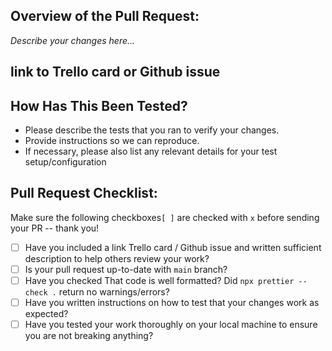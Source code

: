 ## Overview of the Pull Request:

_Describe your changes here..._

## link to Trello card or Github issue

## How Has This Been Tested?

- Please describe the tests that you ran to verify your changes.
- Provide instructions so we can reproduce.
- If necessary, please also list any relevant details for your test setup/configuration

## Pull Request Checklist:

Make sure the following checkboxes`[ ]` are checked with `x` before sending your PR -- thank you!

- [ ] Have you included a link Trello card / Github issue and written sufficient description to help others review your work?
- [ ] Is your pull request up-to-date with `main` branch?
- [ ] Have you checked That code is well formatted? Did `npx prettier --check .` return no warnings/errors?
- [ ] Have you written instructions on how to test that your changes work as expected?
- [ ] Have you tested your work thoroughly on your local machine to ensure you are not breaking anything?
